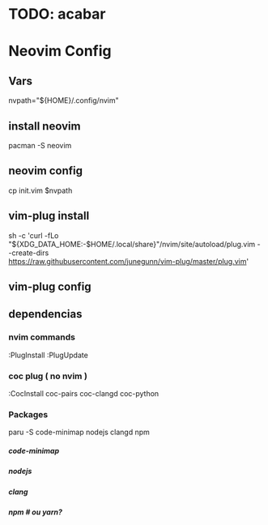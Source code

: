 # TODO: acabar
# Neovim Config

## Vars

nvpath="${HOME}/.config/nvim"

## install neovim

pacman -S neovim

## neovim config

cp init.vim $nvpath

## vim-plug install

sh -c 'curl -fLo "${XDG_DATA_HOME:-$HOME/.local/share}"/nvim/site/autoload/plug.vim --create-dirs \
       https://raw.githubusercontent.com/junegunn/vim-plug/master/plug.vim'

## vim-plug config 

## dependencias
### nvim commands 
:PlugInstall
:PlugUpdate

### coc plug ( no nvim )

:CocInstall coc-pairs coc-clangd coc-python

### Packages
paru -S code-minimap nodejs clangd npm
##### code-minimap
##### nodejs
##### clang
##### npm # ou yarn?


